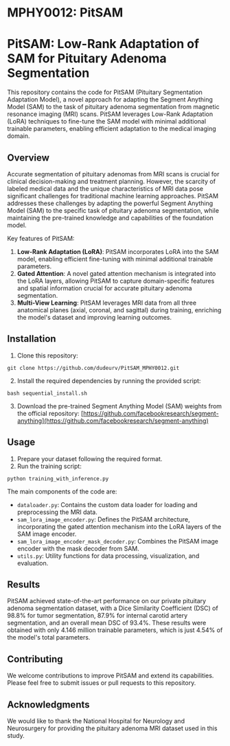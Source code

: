 # MPHY0012: PitSAM

# PitSAM: Low-Rank Adaptation of SAM for Pituitary Adenoma Segmentation

This repository contains the code for PitSAM (Pituitary Segmentation Adaptation Model), a novel approach for adapting the Segment Anything Model (SAM) to the task of pituitary adenoma segmentation from magnetic resonance imaging (MRI) scans. PitSAM leverages Low-Rank Adaptation (LoRA) techniques to fine-tune the SAM model with minimal additional trainable parameters, enabling efficient adaptation to the medical imaging domain.

## Overview

Accurate segmentation of pituitary adenomas from MRI scans is crucial for clinical decision-making and treatment planning. However, the scarcity of labeled medical data and the unique characteristics of MRI data pose significant challenges for traditional machine learning approaches. PitSAM addresses these challenges by adapting the powerful Segment Anything Model (SAM) to the specific task of pituitary adenoma segmentation, while maintaining the pre-trained knowledge and capabilities of the foundation model.

Key features of PitSAM:

1. **Low-Rank Adaptation (LoRA)**: PitSAM incorporates LoRA into the SAM model, enabling efficient fine-tuning with minimal additional trainable parameters.
2. **Gated Attention**: A novel gated attention mechanism is integrated into the LoRA layers, allowing PitSAM to capture domain-specific features and spatial information crucial for accurate pituitary adenoma segmentation.
3. **Multi-View Learning**: PitSAM leverages MRI data from all three anatomical planes (axial, coronal, and sagittal) during training, enriching the model's dataset and improving learning outcomes.

## Installation

1. Clone this repository:

```
git clone https://github.com/dudeurv/PitSAM_MPHY0012.git
```

2. Install the required dependencies by running the provided script:

```
bash sequential_install.sh
```

3. Download the pre-trained Segment Anything Model (SAM) weights from the official repository: [https://github.com/facebookresearch/segment-anything](https://github.com/facebookresearch/segment-anything)

## Usage

1. Prepare your dataset following the required format.
2. Run the training script:

```
python training_with_inference.py
```

The main components of the code are:

- `dataloader.py`: Contains the custom data loader for loading and preprocessing the MRI data.
- `sam_lora_image_encoder.py`: Defines the PitSAM architecture, incorporating the gated attention mechanism into the LoRA layers of the SAM image encoder.
- `sam_lora_image_encoder_mask_decoder.py`: Combines the PitSAM image encoder with the mask decoder from SAM.
- `utils.py`: Utility functions for data processing, visualization, and evaluation.


## Results

PitSAM achieved state-of-the-art performance on our private pituitary adenoma segmentation dataset, with a Dice Similarity Coefficient (DSC) of 98.8% for tumor segmentation, 87.9% for internal carotid artery segmentation, and an overall mean DSC of 93.4%. These results were obtained with only 4.146 million trainable parameters, which is just 4.54% of the model's total parameters.

## Contributing

We welcome contributions to improve PitSAM and extend its capabilities. Please feel free to submit issues or pull requests to this repository.

## Acknowledgments

We would like to thank the National Hospital for Neurology and Neurosurgery for providing the pituitary adenoma MRI dataset used in this study.
